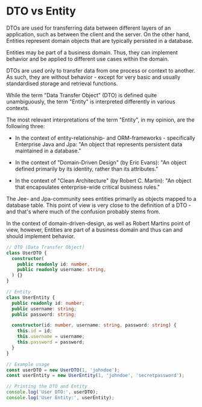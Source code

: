 # DTO vs Entity

DTOs are used for transferring data between different layers of an application, such as between the client and the server. On the other hand, Entities represent domain objects that are typically persisted in a database.

Entities may be part of a business domain. Thus, they can implement behavior and be applied to different use cases within the domain.

DTOs are used only to transfer data from one process or context to another. As such, they are without behavior - except for very basic and usually standardised storage and retrieval functions.

While the term "Data Transfer Object" (DTO) is defined quite unambiguously, the term "Entity" is interpreted differently in various contexts.

The most relevant interpretations of the term "Entity", in my opinion, are the following three:

- In the context of entity-relationship- and ORM-frameworks - specifically Enterprise Java and Jpa: "An object that represents persistent data maintained in a database."

- In the context of "Domain-Driven Design" (by Eric Evans): "An object defined primarily by its identity, rather than its attributes."

- In the context of "Clean Architecture" (by Robert C. Martin): "An object that encapsulates enterprise-wide critical business rules."

The Jee- and Jpa-community sees entities primarily as objects mapped to a database table. This point of view is very close to the definition of a DTO - and that's where much of the confusion probably stems from.

In the context of domain-driven-design, as well as Robert Martins point of view, however, Entities are part of a business domain and thus can and should implement behavior.

```typescript
// DTO (Data Transfer Object)
class UserDTO {
  constructor(
    public readonly id: number,
    public readonly username: string,
  ) {}
}

// Entity
class UserEntity {
  public readonly id: number;
  public username: string;
  public password: string;

  constructor(id: number, username: string, password: string) {
    this.id = id;
    this.username = username;
    this.password = password;
  }
}

// Example usage
const userDTO = new UserDTO(1, 'johndoe');
const userEntity = new UserEntity(1, 'johndoe', 'secretpassword');

// Printing the DTO and Entity
console.log('User DTO:', userDTO);
console.log('User Entity:', userEntity);
```
